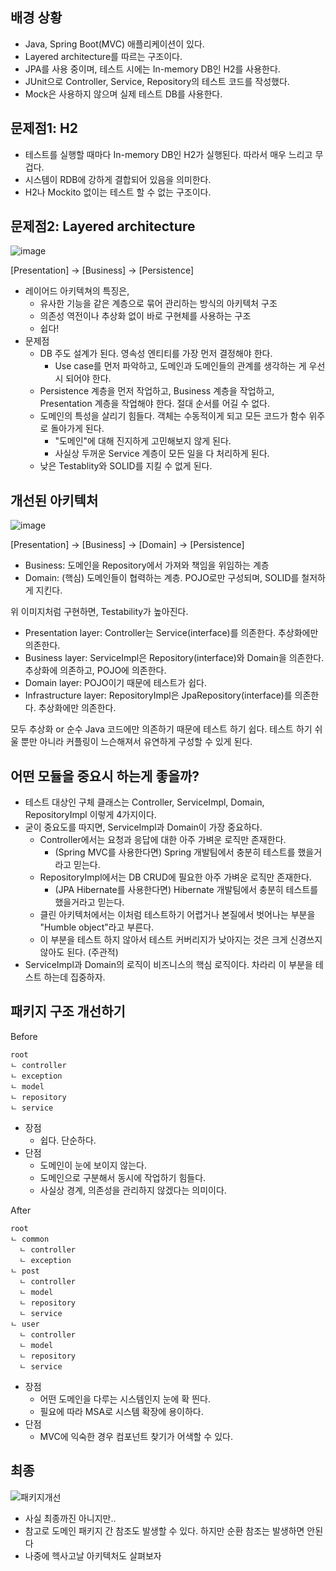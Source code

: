 ## 배경 상황

- Java, Spring Boot(MVC) 애플리케이션이 있다.
- Layered architecture를 따르는 구조이다.
- JPA를 사용 중이며, 테스트 시에는 In-memory DB인 H2를 사용한다.
- JUnit으로 Controller, Service, Repository의 테스트 코드를 작성했다.
- Mock은 사용하지 않으며 실제 테스트 DB를 사용한다.

## 문제점1: H2

- 테스트를 실행할 때마다 In-memory DB인 H2가 실행된다. 따라서 매우 느리고 무겁다.
- 시스템이 RDB에 강하게 결합되어 있음을 의미한다.
- H2나 Mockito 없이는 테스트 할 수 없는 구조이다.

## 문제점2: Layered architecture

![image](https://github.com/JinseongHwang/til/assets/132965185/207685ea-1fa1-477d-9970-f7da18571e69)

[Presentation] -> [Business] -> [Persistence]

- 레이어드 아키텍쳐의 특징은,
  - 유사한 기능을 같은 계층으로 묶어 관리하는 방식의 아키텍처 구조
  - 의존성 역전이나 추상화 없이 바로 구현체를 사용하는 구조
  - 쉽다!
- 문제점
  - DB 주도 설계가 된다. 영속성 엔티티를 가장 먼저 결정해야 한다.
    - Use case를 먼저 파악하고, 도메인과 도메인들의 관계를 생각하는 게 우선시 되어야 한다.
  - Persistence 계층을 먼저 작업하고, Business 계층을 작업하고, Presentation 계층을 작업해야 한다. 절대 순서를 어길 수 없다.
  - 도메인의 특성을 살리기 힘들다. 객체는 수동적이게 되고 모든 코드가 함수 위주로 돌아가게 된다.
    - "도메인"에 대해 진지하게 고민해보지 않게 된다.
    - 사실상 두꺼운 Service 계층이 모든 일을 다 처리하게 된다.
  - 낮은 Testablity와 SOLID를 지킬 수 없게 된다.

## 개선된 아키텍처

![image](https://github.com/JinseongHwang/til/assets/132965185/2c29ce02-f978-4de6-8222-74a520fcc6c3)

[Presentation] -> [Business] -> [Domain] -> [Persistence]

- Business: 도메인을 Repository에서 가져와 책임을 위임하는 계층  
- Domain: (핵심) 도메인들이 협력하는 계층. POJO로만 구성되며, SOLID를 철저하게 지킨다.


위 이미지처럼 구현하면, Testability가 높아진다.
- Presentation layer: Controller는 Service(interface)를 의존한다. 추상화에만 의존한다.
- Business layer: ServiceImpl은 Repository(interface)와 Domain을 의존한다. 추상화에 의존하고, POJO에 의존한다.
- Domain layer: POJO이기 때문에 테스트가 쉽다.
- Infrastructure layer: RepositoryImpl은 JpaRepository(interface)를 의존한다. 추상화에만 의존한다.

모두 추상화 or 순수 Java 코드에만 의존하기 때문에 테스트 하기 쉽다. 테스트 하기 쉬울 뿐만 아니라 커플링이 느슨해져서 유연하게 구성할 수 있게 된다.

## 어떤 모듈을 중요시 하는게 좋을까?

- 테스트 대상인 구체 클래스는 Controller, ServiceImpl, Domain, RepositoryImpl 이렇게 4가지이다.
- 굳이 중요도를 따지면, ServiceImpl과 Domain이 가장 중요하다.
  - Controller에서는 요청과 응답에 대한 아주 가벼운 로직만 존재한다.
    - (Spring MVC를 사용한다면) Spring 개발팀에서 충분히 테스트를 했을거라고 믿는다.
  - RepositoryImpl에서는 DB CRUD에 필요한 아주 가벼운 로직만 존재한다.
    - (JPA Hibernate를 사용한다면) Hibernate 개발팀에서 충분히 테스트를 했을거라고 믿는다.
  - 클린 아키텍처에서는 이처럼 테스트하기 어렵거나 본질에서 벗어나는 부분을 "Humble object"라고 부른다.
  - 이 부분을 테스트 하지 않아서 테스트 커버리지가 낮아지는 것은 크게 신경쓰지 않아도 된다. (주관적)
- ServiceImpl과 Domain의 로직이 비즈니스의 핵심 로직이다. 차라리 이 부분을 테스트 하는데 집중하자.

## 패키지 구조 개선하기

Before
```
root
ㄴ controller
ㄴ exception
ㄴ model
ㄴ repository
ㄴ service
```
- 장점
  - 쉽다. 단순하다.
- 단점
  - 도메인이 눈에 보이지 않는다.
  - 도메인으로 구분해서 동시에 작업하기 힘들다.
  - 사실상 경계, 의존성을 관리하지 않겠다는 의미이다.

After
```
root
ㄴ common
  ㄴ controller
  ㄴ exception
ㄴ post
  ㄴ controller
  ㄴ model
  ㄴ repository
  ㄴ service
ㄴ user
  ㄴ controller
  ㄴ model
  ㄴ repository
  ㄴ service
```
- 장점
  - 어떤 도메인을 다루는 시스템인지 눈에 확 띈다.
  - 필요에 따라 MSA로 시스템 확장에 용이하다.
- 단점
  - MVC에 익숙한 경우 컴포넌트 찾기가 어색할 수 있다.

## 최종

![패키지개선](https://github.com/JinseongHwang/til/assets/132965185/2fbdfa43-0586-4fd5-8dbd-47b81b144e0e)

- 사실 최종까진 아니지만..
- 참고로 도메인 패키지 간 참조도 발생할 수 있다. 하지만 순환 참조는 발생하면 안된다
- 나중에 헥사고날 아키텍처도 살펴보자

